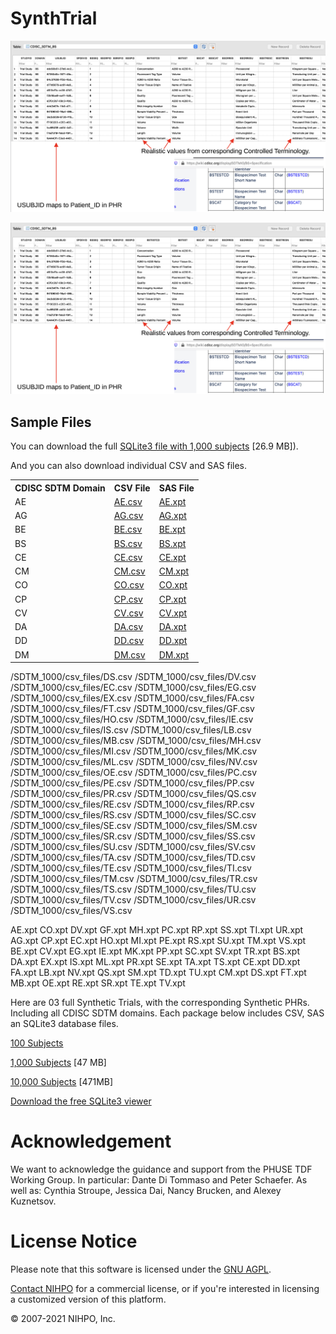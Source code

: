 # SynthTrial



![BS Domain](CDISC_SDTM_BS.png)

![CO Domain](CDISC_SDTM_BS.png)

## Sample Files

You can download the full [SQLite3 file with 1,000 subjects](/SDTM_1000/SDTM_1000.sqlite3.zip) [26.9 MB]).

And you can also download individual CSV and SAS files.

<table style="width:100%">
    <tr>
        <th>CDISC SDTM Domain</th>
        <th>CSV File</th>
        <th>SAS File</th>
    </tr>
    <tr>
        <td>AE</td>
        <td><a href="SDTM_1000/csv_files/AE.csv">AE.csv</a></td>
        <td><a href="SDTM_1000/xpt_files/AE.xpt">AE.xpt</a></td>
    </tr>
    <tr>
        <td>AG</td>
        <td><a href="SDTM_1000/csv_files/AG.csv">AG.csv</a></td>
        <td><a href="SDTM_1000/xpt_files/AG.xpt">AG.xpt</a></td>
    </tr>
    <tr>
        <td>BE</td>
        <td><a href="SDTM_1000/csv_files/BE.csv">BE.csv</a></td>
        <td><a href="SDTM_1000/xpt_files/BE.xpt">BE.xpt</a></td>
    </tr>
    <tr>
        <td>BS</td>
        <td><a href="SDTM_1000/csv_files/BS.csv">BS.csv</a></td>
        <td><a href="SDTM_1000/xpt_files/BS.xpt">BS.xpt</a></td>
    </tr>
    <tr>
        <td>CE</td>
        <td><a href="SDTM_1000/csv_files/CE.csv">CE.csv</a></td>
        <td><a href="SDTM_1000/xpt_files/CE.xpt">CE.xpt</a></td>
    </tr>
    <tr>
        <td>CM</td>
        <td><a href="SDTM_1000/csv_files/CM.csv">CM.csv</a></td>
        <td><a href="SDTM_1000/xpt_files/CM.xpt">CM.xpt</a></td>
    </tr>
    <tr>
        <td>CO</td>
        <td><a href="SDTM_1000/csv_files/CO.csv">CO.csv</a></td>
        <td><a href="SDTM_1000/xpt_files/CO.xpt">CO.xpt</a></td>
    </tr>
    <tr>
        <td>CP</td>
        <td><a href="SDTM_1000/csv_files/CP.csv">CP.csv</a></td>
        <td><a href="SDTM_1000/xpt_files/CP.xpt">CP.xpt</a></td>
    </tr>
    <tr>
        <td>CV</td>
        <td><a href="SDTM_1000/csv_files/CV.csv">CV.csv</a></td>
        <td><a href="SDTM_1000/xpt_files/CV.xpt">CV.xpt</a></td>
    </tr>
    <tr>
        <td>DA</td>
        <td><a href="SDTM_1000/csv_files/DA.csv">DA.csv</a></td>
        <td><a href="SDTM_1000/xpt_files/DA.xpt">DA.xpt</a></td>
    </tr>
    <tr>
        <td>DD</td>
        <td><a href="SDTM_1000/csv_files/DD.csv">DD.csv</a></td>
        <td><a href="SDTM_1000/xpt_files/DD.xpt">DD.xpt</a></td>
    </tr>
    <tr>
        <td>DM</td>
        <td><a href="SDTM_1000/csv_files/DM.csv">DM.csv</a></td>
        <td><a href="SDTM_1000/xpt_files/DM.xpt">DM.xpt</a></td>
    </tr>
</table> 



/SDTM_1000/csv_files/DS.csv
/SDTM_1000/csv_files/DV.csv
/SDTM_1000/csv_files/EC.csv
/SDTM_1000/csv_files/EG.csv
/SDTM_1000/csv_files/EX.csv
/SDTM_1000/csv_files/FA.csv
/SDTM_1000/csv_files/FT.csv
/SDTM_1000/csv_files/GF.csv
/SDTM_1000/csv_files/HO.csv
/SDTM_1000/csv_files/IE.csv
/SDTM_1000/csv_files/IS.csv
/SDTM_1000/csv_files/LB.csv
/SDTM_1000/csv_files/MB.csv
/SDTM_1000/csv_files/MH.csv
/SDTM_1000/csv_files/MI.csv
/SDTM_1000/csv_files/MK.csv
/SDTM_1000/csv_files/ML.csv
/SDTM_1000/csv_files/NV.csv
/SDTM_1000/csv_files/OE.csv
/SDTM_1000/csv_files/PC.csv
/SDTM_1000/csv_files/PE.csv
/SDTM_1000/csv_files/PP.csv
/SDTM_1000/csv_files/PR.csv
/SDTM_1000/csv_files/QS.csv
/SDTM_1000/csv_files/RE.csv
/SDTM_1000/csv_files/RP.csv
/SDTM_1000/csv_files/RS.csv
/SDTM_1000/csv_files/SC.csv
/SDTM_1000/csv_files/SE.csv
/SDTM_1000/csv_files/SM.csv
/SDTM_1000/csv_files/SR.csv
/SDTM_1000/csv_files/SS.csv
/SDTM_1000/csv_files/SU.csv
/SDTM_1000/csv_files/SV.csv
/SDTM_1000/csv_files/TA.csv
/SDTM_1000/csv_files/TD.csv
/SDTM_1000/csv_files/TE.csv
/SDTM_1000/csv_files/TI.csv
/SDTM_1000/csv_files/TM.csv
/SDTM_1000/csv_files/TR.csv
/SDTM_1000/csv_files/TS.csv
/SDTM_1000/csv_files/TU.csv
/SDTM_1000/csv_files/TV.csv
/SDTM_1000/csv_files/UR.csv
/SDTM_1000/csv_files/VS.csv



AE.xpt	CO.xpt	DV.xpt	GF.xpt	MH.xpt	PC.xpt	RP.xpt	SS.xpt	TI.xpt	UR.xpt
AG.xpt	CP.xpt	EC.xpt	HO.xpt	MI.xpt	PE.xpt	RS.xpt	SU.xpt	TM.xpt	VS.xpt
BE.xpt	CV.xpt	EG.xpt	IE.xpt	MK.xpt	PP.xpt	SC.xpt	SV.xpt	TR.xpt
BS.xpt	DA.xpt	EX.xpt	IS.xpt	ML.xpt	PR.xpt	SE.xpt	TA.xpt	TS.xpt
CE.xpt	DD.xpt	FA.xpt	LB.xpt	NV.xpt	QS.xpt	SM.xpt	TD.xpt	TU.xpt
CM.xpt	DS.xpt	FT.xpt	MB.xpt	OE.xpt	RE.xpt	SR.xpt	TE.xpt	TV.xpt






Here are 03 full Synthetic Trials, with the corresponding Synthetic PHRs. Including all CDISC SDTM domains. 
Each package below includes CSV, SAS an SQLite3 database files.

[100 Subjects](http://nihpo.com/SDTM_100.zip)

[1,000 Subjects](http://nihpo.com/SDTM_1000.zip) [47 MB]

[10,000 Subjects](http://nihpo.com/SDTM_10000.zip) [471MB]

[Download the free SQLite3 viewer](https://sqlitebrowser.org/)

# Acknowledgement

We want to acknowledge the guidance and support from the PHUSE TDF Working Group. In particular: Dante Di Tommaso and Peter Schaefer. As well as: Cynthia Stroupe, Jessica Dai, Nancy Brucken, and Alexey Kuznetsov.


# License Notice

Please note that this software is licensed under the [GNU AGPL](https://www.gnu.org/licenses/why-affero-gpl.html).

[Contact NIHPO](mailto:Jose.Lacal@NIHPO.com?subject=GitHub%20inquiry.) for a commercial license, or if you're interested in licensing a customized version of this platform.

:copyright: 2007-2021 NIHPO, Inc.